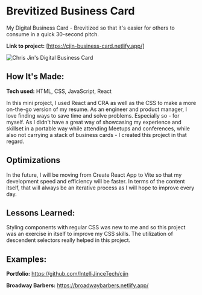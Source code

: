 # Brevitized Business Card

My Digital Business Card - Brevitized so that it's easier for others to consume in a quick 30-second pitch.

**Link to project:** [https://cjin-business-card.netlify.app/]

![Chris Jin's Digital Business Card]([https://imgur.com/a/Rr4RsYv])

## How It's Made:

**Tech used:** HTML, CSS, JavaScript, React

In this mini project, I used React and CRA as well as the CSS to make a more on-the-go version of my resume. As an engineer and product manager, I love finding ways to save time and solve problems. Especially so - for myself. As I didn't have a great way of showcasing my experience and skillset in a portable way while attending Meetups and conferences, while also not carrying a stack of business cards - I created this project in that regard.

## Optimizations
In the future, I will be moving from Create React App to Vite so that my development speed and efficiency will be faster. In terms of the content itself, that will always be an iterative process as I will hope to improve every day. 

## Lessons Learned:

Styling components with regular CSS was new to me and so this project was an exercise in itself to improve my CSS skills. The utilization of descendent selectors really helped in this project. 

## Examples:

**Portfolio:** https://github.com/IntelliJinceTech/cjin

**Broadway Barbers:** https://broadwaybarbers.netlify.app/

